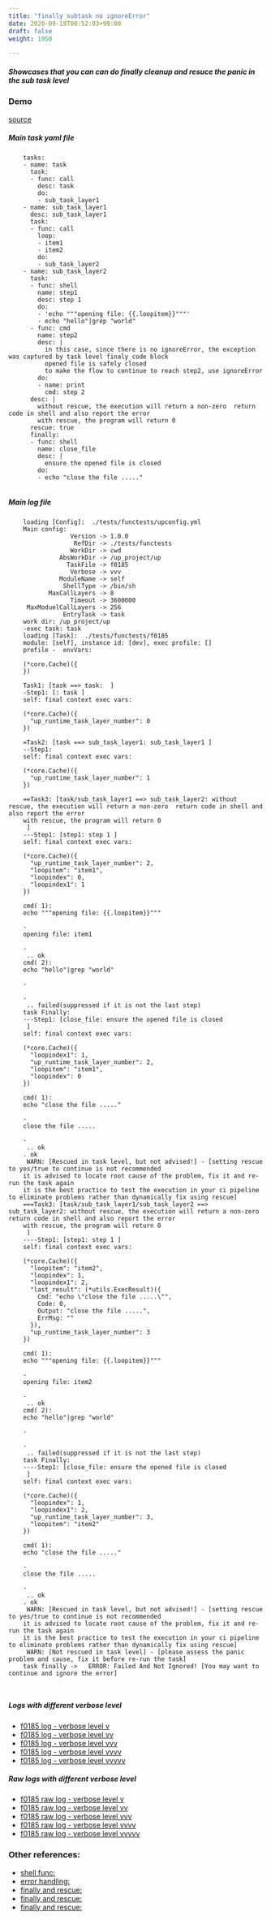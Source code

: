 ```yaml
---
title: "finally subtask no ignoreError"
date: 2020-09-18T00:52:03+99:00
draft: false
weight: 1950

---
```


##### Showcases that you can can do finally cleanup and resuce the panic in the sub task level


### Demo








[source](https://github.com/upcmd/up/blob/master/tests/functests/f0185.yml)

##### Main task yaml file
```
    tasks:
    - name: task
      task:
      - func: call
        desc: task
        do:
        - sub_task_layer1
    - name: sub_task_layer1
      desc: sub_task_layer1
      task:
      - func: call
        loop:
        - item1
        - item2
        do:
        - sub_task_layer2
    - name: sub_task_layer2
      task:
      - func: shell
        name: step1
        desc: step 1
        do:
        - 'echo """opening file: {{.loopitem}}"""'
        - echo "hello"|grep "world"
      - func: cmd
        name: step2
        desc: |
          in this case, since there is no ignoreError, the exception was captured by task level finaly code block
          opened file is safely closed
          to make the flow to continue to reach step2, use ignoreError
        do:
        - name: print
          cmd: step 2
      desc: |
        without rescue, the execution will return a non-zero  return code in shell and also report the error
        with rescue, the program will return 0
      rescue: true
      finally:
      - func: shell
        name: close_file
        desc: |
          ensure the opened file is closed
        do:
        - echo "close the file ....."
    
```
##### Main log file
```
    loading [Config]:  ./tests/functests/upconfig.yml
    Main config:
                 Version -> 1.0.0
                  RefDir -> ./tests/functests
                 WorkDir -> cwd
              AbsWorkDir -> /up_project/up
                TaskFile -> f0185
                 Verbose -> vvv
              ModuleName -> self
               ShellType -> /bin/sh
           MaxCallLayers -> 8
                 Timeout -> 3600000
     MaxModuelCallLayers -> 256
               EntryTask -> task
    work dir: /up_project/up
    -exec task: task
    loading [Task]:  ./tests/functests/f0185
    module: [self], instance id: [dev], exec profile: []
    profile -  envVars:
    
    (*core.Cache)({
    })
    
    Task1: [task ==> task:  ]
    -Step1: [: task ]
    self: final context exec vars:
    
    (*core.Cache)({
      "up_runtime_task_layer_number": 0
    })
    
    =Task2: [task ==> sub_task_layer1: sub_task_layer1 ]
    --Step1:
    self: final context exec vars:
    
    (*core.Cache)({
      "up_runtime_task_layer_number": 1
    })
    
    ==Task3: [task/sub_task_layer1 ==> sub_task_layer2: without rescue, the execution will return a non-zero  return code in shell and also report the error
    with rescue, the program will return 0
     ]
    ---Step1: [step1: step 1 ]
    self: final context exec vars:
    
    (*core.Cache)({
      "up_runtime_task_layer_number": 2,
      "loopitem": "item1",
      "loopindex": 0,
      "loopindex1": 1
    })
    
    cmd( 1):
    echo """opening file: {{.loopitem}}"""
    
    -
    opening file: item1
    
    -
     .. ok
    cmd( 2):
    echo "hello"|grep "world"
    
    -
    
    -
     .. failed(suppressed if it is not the last step)
    task Finally:
    ---Step1: [close_file: ensure the opened file is closed
     ]
    self: final context exec vars:
    
    (*core.Cache)({
      "loopindex1": 1,
      "up_runtime_task_layer_number": 2,
      "loopitem": "item1",
      "loopindex": 0
    })
    
    cmd( 1):
    echo "close the file ....."
    
    -
    close the file .....
    
    -
     .. ok
    . ok
     WARN: [Rescued in task level, but not advised!] - [setting rescue to yes/true to continue is not recommended
    it is advised to locate root cause of the problem, fix it and re-run the task again
    it is the best practice to test the execution in your ci pipeline to eliminate problems rather than dynamically fix using rescue]
    ===Task3: [task/sub_task_layer1/sub_task_layer2 ==> sub_task_layer2: without rescue, the execution will return a non-zero  return code in shell and also report the error
    with rescue, the program will return 0
     ]
    ----Step1: [step1: step 1 ]
    self: final context exec vars:
    
    (*core.Cache)({
      "loopitem": "item2",
      "loopindex": 1,
      "loopindex1": 2,
      "last_result": (*utils.ExecResult)({
        Cmd: "echo \"close the file .....\"",
        Code: 0,
        Output: "close the file .....",
        ErrMsg: ""
      }),
      "up_runtime_task_layer_number": 3
    })
    
    cmd( 1):
    echo """opening file: {{.loopitem}}"""
    
    -
    opening file: item2
    
    -
     .. ok
    cmd( 2):
    echo "hello"|grep "world"
    
    -
    
    -
     .. failed(suppressed if it is not the last step)
    task Finally:
    ----Step1: [close_file: ensure the opened file is closed
     ]
    self: final context exec vars:
    
    (*core.Cache)({
      "loopindex": 1,
      "loopindex1": 2,
      "up_runtime_task_layer_number": 3,
      "loopitem": "item2"
    })
    
    cmd( 1):
    echo "close the file ....."
    
    -
    close the file .....
    
    -
     .. ok
    . ok
     WARN: [Rescued in task level, but not advised!] - [setting rescue to yes/true to continue is not recommended
    it is advised to locate root cause of the problem, fix it and re-run the task again
    it is the best practice to test the execution in your ci pipeline to eliminate problems rather than dynamically fix using rescue]
     WARN: [Not rescued in task level] - [please assess the panic problem and cause, fix it before re-run the task]
    task finally ->   ERROR: Failed And Not Ignored! [You may want to continue and ignore the error]
    
    
```


##### Logs with different verbose level
* [f0185 log - verbose level v](../../logs/f0185_v)
* [f0185 log - verbose level vv](../../logs/f0185_vv)
* [f0185 log - verbose level vvv](../../logs/f0185_vvvv)
* [f0185 log - verbose level vvvv](../../logs/f0185_vvvv)
* [f0185 log - verbose level vvvvv](../../logs/f0185_vvvvv)

##### Raw logs with different verbose level
* [f0185 raw log - verbose level v](../../reflogs/f0185_v.log)
* [f0185 raw log - verbose level vv](../../reflogs/f0185_vv.log)
* [f0185 raw log - verbose level vvv](../../reflogs/f0185_vvv.log)
* [f0185 raw log - verbose level vvvv](../../reflogs/f0185_vvvv.log)
* [f0185 raw log - verbose level vvvvv](../../reflogs/f0185_vvvvv.log)








### Other references:
* [shell func:](../../quick-start/c0002/)
* [error handling:](../../test-debug/error_handling/)
* [finally and rescue:](../../flow-controll/c0174/)
* [finally and rescue:](../../flow-controll/c0183/)
* [finally and rescue:](../../flow-controll/c0184/)
